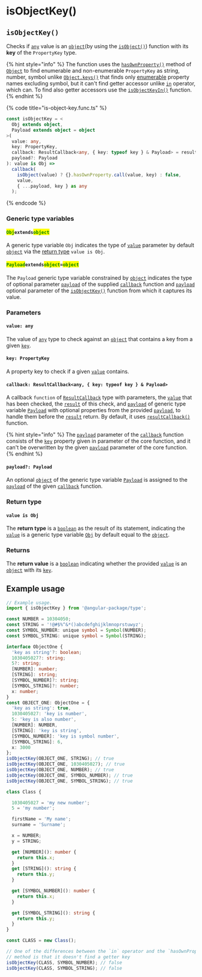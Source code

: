 # isObjectKey()

## `isObjectKey()`

Checks if [`any`](https://www.typescriptlang.org/docs/handbook/2/everyday-types.html#any) value is an [`object`](https://developer.mozilla.org/en-US/docs/Web/JavaScript/Reference/Global\_Objects/Object)(by using the [`isObject()`](isobject.md)) function with its **key** of the `PropertyKey` type.

{% hint style="info" %}
The function uses the [`hasOwnProperty()`](https://developer.mozilla.org/en-US/docs/Web/JavaScript/Reference/Global\_Objects/Object/hasOwnProperty) method of [`Object`](https://developer.mozilla.org/en-US/docs/Web/JavaScript/Reference/Global\_Objects/Object) to find enumerable and non-enumerable `PropertyKey` as string, number, symbol unlike [`Object.keys()`](https://developer.mozilla.org/en-US/docs/Web/JavaScript/Reference/Global\_Objects/Object/keys) that finds only [enumerable](https://developer.mozilla.org/en-US/docs/Web/JavaScript/Enumerability\_and\_ownership\_of\_properties) property names excluding symbol, but it can't find getter accessor unlike [`in`](https://developer.mozilla.org/en-US/docs/Web/JavaScript/Reference/Operators/in) operator, which can. To find also getter accessors use the [`isObjectKeyIn()`](isobjectkeyin.md) function.
{% endhint %}

{% code title="is-object-key.func.ts" %}
```typescript
const isObjectKey = <
  Obj extends object,
  Payload extends object = object
>(
  value: any,
  key: PropertyKey,
  callback: ResultCallback<any, { key: typeof key } & Payload> = resultCallback,
  payload?: Payload
): value is Obj =>
  callback(
    isObject(value) ? {}.hasOwnProperty.call(value, key) : false,
    value,
    { ...payload, key } as any
  );
```
{% endcode %}

### Generic type variables

#### <mark style="color:green;">`Obj`</mark>`extends`<mark style="color:green;">`object`</mark>

A generic type variable `Obj` indicates the type of [`value`](isobjectkey.md#value-any) parameter by default [`object`](https://www.typescriptlang.org/docs/handbook/basic-types.html#object) via the [return type](isobjectkey.md#return-type) `value is Obj`.

#### <mark style="color:green;">**`Payload`**</mark>**`extends`**<mark style="color:green;">**`object`**</mark>**`=`**<mark style="color:green;">**`object`**</mark>

The `Payload` generic type variable constrained by [`object`](https://www.typescriptlang.org/docs/handbook/basic-types.html#object) indicates the type of optional parameter [`payload`](../types/resultcallback.md#payload-payload) of the supplied [`callback`](isobjectkey.md#callback-resultcallback-less-than-any-key-typeof-key-and-payload-greater-than) function and [`payload`](isobjectkey.md#payload-payload) optional parameter of the [`isObjectKey()`](isobjectkey.md#isobjectkey) function from which it captures its value.

### Parameters

#### `value: any`

The value of [`any`](https://www.typescriptlang.org/docs/handbook/2/everyday-types.html#any) type to check against an [`object`](https://developer.mozilla.org/en-US/docs/Web/JavaScript/Reference/Global\_Objects/Object) that contains a key from a given [`key`](isobjectkey.md#key-propertykey).

#### `key: PropertyKey`

A property key to check if a given [`value`](isobjectkey.md#value-any) contains.

#### `callback: ResultCallback<any, { key: typeof key } & Payload>`

A callback `function` of [`ResultCallback`](../types/resultcallback.md) type with parameters, the [`value`](isobjectkey.md#value-any) that has been checked, the [`result`](../types/resultcallback.md#result-boolean) of this check, and [`payload`](../types/resultcallback.md#payload-payload) of generic type variable [`Payload`](isobjectkey.md#payloadextendsobject-object) with optional properties from the provided [`payload`](isobjectkey.md#payload-payload), to handle them before the [`result`](../types/resultcallback.md#result-boolean) return. By default, it uses [`resultCallback()`](../helper/resultcallback.md) function.

{% hint style="info" %}
The [`payload`](../types/resultcallback.md#payload-payload) parameter of the [`callback`](isobjectkey.md#callback-resultcallback-less-than-any-key-typeof-key-and-payload-greater-than) function consists of the [`key`](isobjectkey.md#key-propertykey) property given in parameter of the core function, and it can't be overwritten by the given [`payload`](isobjectkey.md#payload-payload) parameter of the core function.
{% endhint %}

#### `payload?: Payload`

An optional [`object`](https://developer.mozilla.org/en-US/docs/Web/JavaScript/Reference/Global\_Objects/Object) of the generic type variable [`Payload`](isobjectkey.md#payloadextendsobject-object) is assigned to the [`payload`](../types/resultcallback.md#payload-payload) of the given [`callback`](isobjectkey.md#callback-resultcallback-less-than-any-key-typeof-key-and-payload-greater-than) function.

### Return type

#### `value is Obj`

The **return type** is a [`boolean`](https://www.typescriptlang.org/docs/handbook/basic-types.html#boolean) as the result of its statement, indicating the [`value`](isobjectkey.md#value-any) is a generic type variable [`Obj`](isobjectkey.md#obj) by default equal to the [`object`](https://www.typescriptlang.org/docs/handbook/basic-types.html#object).

### Returns

The **return value** is a [`boolean`](https://developer.mozilla.org/en-US/docs/Web/JavaScript/Reference/Global\_Objects/Boolean) indicating whether the provided [`value`](isobjectkey.md#value-any) is an [`object`](https://developer.mozilla.org/en-US/docs/Web/JavaScript/Reference/Global\_Objects/Object) with its [`key`](isobjectkey.md#key-propertykey).

## Example usage

```typescript
// Example usage.
import { isObjectKey } from '@angular-package/type';

const NUMBER = 10304050;
const STRING = '!@#$%^&*()abcdefghijklmnoprstuwyz';
const SYMBOL_NUMBER: unique symbol = Symbol(NUMBER);
const SYMBOL_STRING: unique symbol = Symbol(STRING);

interface ObjectOne {
  'key as string'?: boolean;
  1030405027?: string;
  5?: string;
  [NUMBER]: number;
  [STRING]: string;
  [SYMBOL_NUMBER]?: string;
  [SYMBOL_STRING]?: number;
  x: number;
}
const OBJECT_ONE: ObjectOne = {
  'key as string': true,
  1030405027: 'key is number',
  5: 'key is also number',
  [NUMBER]: NUMBER,
  [STRING]: 'key is string',
  [SYMBOL_NUMBER]: 'key is symbol number',
  [SYMBOL_STRING]: 6,
  x: 3000
};
isObjectKey(OBJECT_ONE, STRING); // true
isObjectKey(OBJECT_ONE, 1030405027); // true
isObjectKey(OBJECT_ONE, NUMBER); // true
isObjectKey(OBJECT_ONE, SYMBOL_NUMBER); // true
isObjectKey(OBJECT_ONE, SYMBOL_STRING); // true

class Class {

  1030405027 = 'my new number';
  5 = 'my number';

  firstName = 'My name';
  surname = 'Surname';

  x = NUMBER;
  y = STRING;

  get [NUMBER](): number {
    return this.x;
  }
  get [STRING](): string {
    return this.y;
  }

  get [SYMBOL_NUMBER](): number {
    return this.x;
  }

  get [SYMBOL_STRING](): string {
    return this.y;
  }
}

const CLASS = new Class();

// One of the differences between the `in` operator and the `hasOwnProperty()`
// method is that it doesn't find a getter key
isObjectKey(CLASS, SYMBOL_NUMBER); // false
isObjectKey(CLASS, SYMBOL_STRING); // false
```
